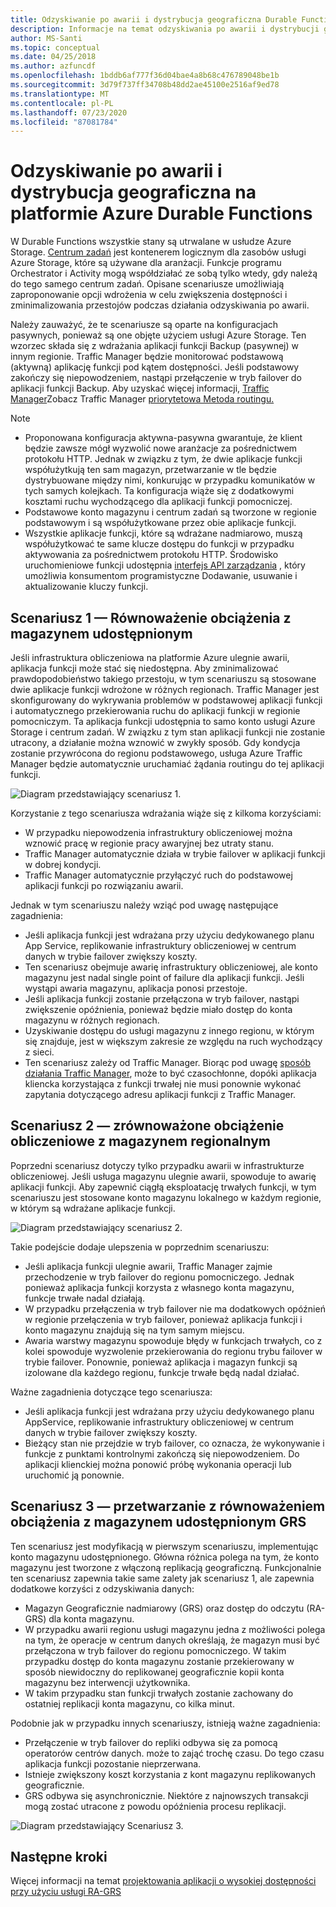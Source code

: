 ```yaml
---
title: Odzyskiwanie po awarii i dystrybucja geograficzna Durable Functions platformy Azure
description: Informacje na temat odzyskiwania po awarii i dystrybucji geograficznej w Durable Functions.
author: MS-Santi
ms.topic: conceptual
ms.date: 04/25/2018
ms.author: azfuncdf
ms.openlocfilehash: 1bddb6af777f36d04bae4a8b68c476789048be1b
ms.sourcegitcommit: 3d79f737ff34708b48dd2ae45100e2516af9ed78
ms.translationtype: MT
ms.contentlocale: pl-PL
ms.lasthandoff: 07/23/2020
ms.locfileid: "87081784"
---
```

# <a name="disaster-recovery-and-geo-distribution-in-azure-durable-functions"></a>Odzyskiwanie po awarii i dystrybucja geograficzna na platformie Azure Durable Functions

W Durable Functions wszystkie stany są utrwalane w usłudze Azure Storage. [Centrum zadań](durable-functions-task-hubs.md) jest kontenerem logicznym dla zasobów usługi Azure Storage, które są używane dla aranżacji. Funkcje programu Orchestrator i Activity mogą współdziałać ze sobą tylko wtedy, gdy należą do tego samego centrum zadań.
Opisane scenariusze umożliwiają zaproponowanie opcji wdrożenia w celu zwiększenia dostępności i zminimalizowania przestojów podczas działania odzyskiwania po awarii.

Należy zauważyć, że te scenariusze są oparte na konfiguracjach pasywnych, ponieważ są one objęte użyciem usługi Azure Storage. Ten wzorzec składa się z wdrażania aplikacji funkcji Backup (pasywnej) w innym regionie. Traffic Manager będzie monitorować podstawową (aktywną) aplikację funkcji pod kątem dostępności. Jeśli podstawowy zakończy się niepowodzeniem, nastąpi przełączenie w tryb failover do aplikacji funkcji Backup. Aby uzyskać więcej informacji, [Traffic Manager](https://azure.microsoft.com/services/traffic-manager/)Zobacz Traffic Manager [priorytetowa Metoda routingu.](../../traffic-manager/traffic-manager-routing-methods.md#priority-traffic-routing-method)

>[!NOTE]
>
> - Proponowana konfiguracja aktywna-pasywna gwarantuje, że klient będzie zawsze mógł wyzwolić nowe aranżacje za pośrednictwem protokołu HTTP. Jednak w związku z tym, że dwie aplikacje funkcji współużytkują ten sam magazyn, przetwarzanie w tle będzie dystrybuowane między nimi, konkurując w przypadku komunikatów w tych samych kolejkach. Ta konfiguracja wiąże się z dodatkowymi kosztami ruchu wychodzącego dla aplikacji funkcji pomocniczej.
> - Podstawowe konto magazynu i centrum zadań są tworzone w regionie podstawowym i są współużytkowane przez obie aplikacje funkcji.
> - Wszystkie aplikacje funkcji, które są wdrażane nadmiarowo, muszą współużytkować te same klucze dostępu do funkcji w przypadku aktywowania za pośrednictwem protokołu HTTP. Środowisko uruchomieniowe funkcji udostępnia [interfejs API zarządzania](https://github.com/Azure/azure-functions-host/wiki/Key-management-API) , który umożliwia konsumentom programistyczne Dodawanie, usuwanie i aktualizowanie kluczy funkcji.

## <a name="scenario-1---load-balanced-compute-with-shared-storage"></a>Scenariusz 1 — Równoważenie obciążenia z magazynem udostępnionym

Jeśli infrastruktura obliczeniowa na platformie Azure ulegnie awarii, aplikacja funkcji może stać się niedostępna. Aby zminimalizować prawdopodobieństwo takiego przestoju, w tym scenariuszu są stosowane dwie aplikacje funkcji wdrożone w różnych regionach.
Traffic Manager jest skonfigurowany do wykrywania problemów w podstawowej aplikacji funkcji i automatycznego przekierowania ruchu do aplikacji funkcji w regionie pomocniczym. Ta aplikacja funkcji udostępnia to samo konto usługi Azure Storage i centrum zadań. W związku z tym stan aplikacji funkcji nie zostanie utracony, a działanie można wznowić w zwykły sposób. Gdy kondycja zostanie przywrócona do regionu podstawowego, usługa Azure Traffic Manager będzie automatycznie uruchamiać żądania routingu do tej aplikacji funkcji.

![Diagram przedstawiający scenariusz 1.](./media/durable-functions-disaster-recovery-geo-distribution/durable-functions-geo-scenario01.png)

Korzystanie z tego scenariusza wdrażania wiąże się z kilkoma korzyściami:

- W przypadku niepowodzenia infrastruktury obliczeniowej można wznowić pracę w regionie pracy awaryjnej bez utraty stanu.
- Traffic Manager automatycznie działa w trybie failover w aplikacji funkcji w dobrej kondycji.
- Traffic Manager automatycznie przyłączyć ruch do podstawowej aplikacji funkcji po rozwiązaniu awarii.

Jednak w tym scenariuszu należy wziąć pod uwagę następujące zagadnienia:

- Jeśli aplikacja funkcji jest wdrażana przy użyciu dedykowanego planu App Service, replikowanie infrastruktury obliczeniowej w centrum danych w trybie failover zwiększy koszty.
- Ten scenariusz obejmuje awarię infrastruktury obliczeniowej, ale konto magazynu jest nadal single point of failure dla aplikacji funkcji. Jeśli wystąpi awaria magazynu, aplikacja ponosi przestoje.
- Jeśli aplikacja funkcji zostanie przełączona w tryb failover, nastąpi zwiększenie opóźnienia, ponieważ będzie miało dostęp do konta magazynu w różnych regionach.
- Uzyskiwanie dostępu do usługi magazynu z innego regionu, w którym się znajduje, jest w większym zakresie ze względu na ruch wychodzący z sieci.
- Ten scenariusz zależy od Traffic Manager. Biorąc pod uwagę [sposób działania Traffic Manager](../../traffic-manager/traffic-manager-how-it-works.md), może to być czasochłonne, dopóki aplikacja kliencka korzystająca z funkcji trwałej nie musi ponownie wykonać zapytania dotyczącego adresu aplikacji funkcji z Traffic Manager.

## <a name="scenario-2---load-balanced-compute-with-regional-storage"></a>Scenariusz 2 — zrównoważone obciążenie obliczeniowe z magazynem regionalnym

Poprzedni scenariusz dotyczy tylko przypadku awarii w infrastrukturze obliczeniowej. Jeśli usługa magazynu ulegnie awarii, spowoduje to awarię aplikacji funkcji.
Aby zapewnić ciągłą eksploatację trwałych funkcji, w tym scenariuszu jest stosowane konto magazynu lokalnego w każdym regionie, w którym są wdrażane aplikacje funkcji.

![Diagram przedstawiający scenariusz 2.](./media/durable-functions-disaster-recovery-geo-distribution/durable-functions-geo-scenario02.png)

Takie podejście dodaje ulepszenia w poprzednim scenariuszu:

- Jeśli aplikacja funkcji ulegnie awarii, Traffic Manager zajmie przechodzenie w tryb failover do regionu pomocniczego. Jednak ponieważ aplikacja funkcji korzysta z własnego konta magazynu, funkcje trwałe nadal działają.
- W przypadku przełączenia w tryb failover nie ma dodatkowych opóźnień w regionie przełączenia w tryb failover, ponieważ aplikacja funkcji i konto magazynu znajdują się na tym samym miejscu.
- Awaria warstwy magazynu spowoduje błędy w funkcjach trwałych, co z kolei spowoduje wyzwolenie przekierowania do regionu trybu failover w trybie failover. Ponownie, ponieważ aplikacja i magazyn funkcji są izolowane dla każdego regionu, funkcje trwałe będą nadal działać.

Ważne zagadnienia dotyczące tego scenariusza:

- Jeśli aplikacja funkcji jest wdrażana przy użyciu dedykowanego planu AppService, replikowanie infrastruktury obliczeniowej w centrum danych w trybie failover zwiększy koszty.
- Bieżący stan nie przejdzie w tryb failover, co oznacza, że wykonywanie i funkcje z punktami kontrolnymi zakończą się niepowodzeniem. Do aplikacji klienckiej można ponowić próbę wykonania operacji lub uruchomić ją ponownie.

## <a name="scenario-3---load-balanced-compute-with-grs-shared-storage"></a>Scenariusz 3 — przetwarzanie z równoważeniem obciążenia z magazynem udostępnionym GRS

Ten scenariusz jest modyfikacją w pierwszym scenariuszu, implementując konto magazynu udostępnionego. Główna różnica polega na tym, że konto magazynu jest tworzone z włączoną replikacją geograficzną.
Funkcjonalnie ten scenariusz zapewnia takie same zalety jak scenariusz 1, ale zapewnia dodatkowe korzyści z odzyskiwania danych:

- Magazyn Geograficznie nadmiarowy (GRS) oraz dostęp do odczytu (RA-GRS) dla konta magazynu.
- W przypadku awarii regionu usługi magazynu jedna z możliwości polega na tym, że operacje w centrum danych określają, że magazyn musi być przełączona w tryb failover do regionu pomocniczego. W takim przypadku dostęp do konta magazynu zostanie przekierowany w sposób niewidoczny do replikowanej geograficznie kopii konta magazynu bez interwencji użytkownika.
- W takim przypadku stan funkcji trwałych zostanie zachowany do ostatniej replikacji konta magazynu, co kilka minut.

Podobnie jak w przypadku innych scenariuszy, istnieją ważne zagadnienia:

- Przełączenie w tryb failover do repliki odbywa się za pomocą operatorów centrów danych. może to zająć trochę czasu. Do tego czasu aplikacja funkcji pozostanie nieprzerwana.
- Istnieje zwiększony koszt korzystania z kont magazynu replikowanych geograficznie.
- GRS odbywa się asynchronicznie. Niektóre z najnowszych transakcji mogą zostać utracone z powodu opóźnienia procesu replikacji.

![Diagram przedstawiający Scenariusz 3.](./media/durable-functions-disaster-recovery-geo-distribution/durable-functions-geo-scenario03.png)

## <a name="next-steps"></a>Następne kroki

Więcej informacji na temat [projektowania aplikacji o wysokiej dostępności przy użyciu usługi RA-GRS](../../storage/common/geo-redundant-design.md)
